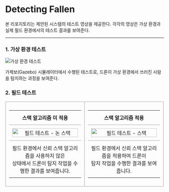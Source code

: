 # Detecting Fallen

본 리포지토리는 제안된 시스템의 테스트 영상을 제공한다. 각각의 영상은 가상 환경과 실제 필드 환경에서의 테스트 결과를 보여준다.

---

### 1. 가상 환경 테스트
![가상 환경 테스트](https://github.com/kdykmg/Detecting_Fallen/blob/main/gazebo.gif)

가제보(Gazebo) 시뮬레이터에서 수행된 테스트로, 드론이 가상 환경에서 쓰러진 사람을 탐지하는 과정을 보여준다.



### 2. 필드 테스트
<table style="width: 100%; text-align: center; border-collapse: collapse;">
  <tr>
    <td align="center" width="50%" style="border: 2px solid #ccc; padding: 10px; vertical-align: top;">
      <table style="width: 100%; border-collapse: collapse; border: none; text-align: center;">
        <tr>
          <td style="border-bottom: 2px solid #ccc; padding: 10px;">
            <strong>스택 알고리즘 미 적용</strong>
          </td>
        </tr>
        <tr>
          <td style="padding: 10px;">
            <img src="https://github.com/kdykmg/Detecting_Fallen/blob/main/Non%20Stack.gif" alt="필드 테스트 - 논 스택" style="width: 100%; max-width: 300px;">
          </td>
        </tr>
        <tr>
          <td style="border-top: 2px solid #ccc; padding: 10px;">
            필드 환경에서 신뢰 스택 알고리즘을 사용하지 않은<br> 상태에서 드론이 탐지 작업을 수행한 결과를 보여줍니다.
          </td>
        </tr>
      </table>
    </td>
    <td align="center" width="50%" style="border: 2px solid #ccc; padding: 10px; vertical-align: top;">
      <table style="width: 100%; border-collapse: collapse; border: none; text-align: center;">
        <tr>
          <td style="border-bottom: 2px solid #ccc; padding: 10px;">
            <strong>스택 알고리즘 적용</strong>
          </td>
        </tr>
        <tr>
          <td style="padding: 10px;">
            <img src="https://github.com/kdykmg/Detecting_Fallen/blob/main/Stack.gif" alt="필드 테스트 - 스택" style="width: 100%; max-width: 300px;">
          </td>
        </tr>
        <tr>
          <td style="border-top: 2px solid #ccc; padding: 10px;">
            필드 환경에서 신뢰 스택 알고리즘을 적용하여 드론이<br> 탐지 작업을 수행한 결과를 보여줍니다.
          </td>
        </tr>
      </table>
    </td>
  </tr>
</table>

